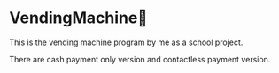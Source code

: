 # VendingMachine🥤
This is the vending machine program by me as a school project.

There are cash payment only version and contactless payment version.
